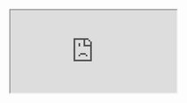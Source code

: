 <div className="frameWrapper">
    <iframe src="http://192.168.30.188:6006/iframe.html?id=components-button--primary&args=" title="description"></iframe>
</div>